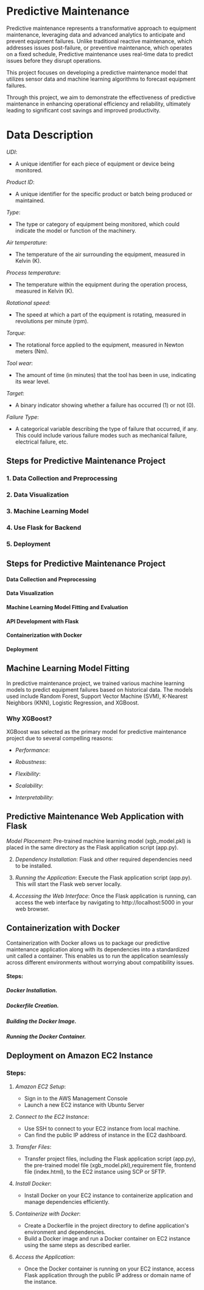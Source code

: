 # Predictive Maintenance

Predictive maintenance represents a transformative approach to equipment maintenance, leveraging data and advanced analytics to anticipate and prevent equipment failures. Unlike traditional reactive maintenance, which addresses issues post-failure, or preventive maintenance, which operates on a fixed schedule, Predictive maintenance uses real-time data to predict issues before they disrupt operations.

This project focuses on developing a predictive maintenance model that utilizes sensor data and machine learning algorithms to forecast equipment failures.

Through this project, we aim to demonstrate the effectiveness of predictive maintenance in enhancing operational efficiency and reliability, ultimately leading to significant cost savings and improved productivity.

# Data Description

*UDI*:
   - A unique identifier for each piece of equipment or device being monitored.

*Product ID*: 
   - A unique identifier for the specific product or batch being produced or maintained.

*Type*:
   - The type or category of equipment being monitored, which could indicate the model or function of the machinery.

*Air temperature*: 
   - The temperature of the air surrounding the equipment, measured in Kelvin (K).

*Process temperature*: 
   - The temperature within the equipment during the operation process, measured in Kelvin (K).

*Rotational speed*:
   - The speed at which a part of the equipment is rotating, measured in revolutions per minute (rpm).

*Torque*:  
   - The rotational force applied to the equipment, measured in Newton meters (Nm).

*Tool wear*:
   - The amount of time (in minutes) that the tool has been in use, indicating its wear level.

*Target*: 
   - A binary indicator showing whether a failure has occurred (1) or not (0).

*Failure Type*: 
- A categorical variable describing the type of failure that occurred, if any. This could include various failure modes such as mechanical failure, electrical failure, etc.


## Steps for Predictive Maintenance Project

### 1. Data Collection and Preprocessing

### 2. Data Visualization

### 3. Machine Learning Model

### 4. Use Flask for Backend

### 5. Deployment

## Steps for Predictive Maintenance Project

#### Data Collection and Preprocessing
#### Data Visualization
#### Machine Learning Model Fitting and Evaluation
#### API Development with Flask
#### Containerization with Docker
#### Deployment

## Machine Learning Model Fitting
In predictive maintenance project, we trained various machine learning models to predict equipment failures based on historical data. The models used include Random Forest, Support Vector Machine (SVM), K-Nearest Neighbors (KNN), Logistic Regression, and XGBoost.


### Why XGBoost?

XGBoost was selected as the primary model for predictive maintenance project due to several compelling reasons:

- *Performance*: 

- *Robustness*: 

- *Flexibility*: 

- *Scalability*: 

- *Interpretability*: 

## Predictive Maintenance Web Application with Flask

*Model Placement*: Pre-trained machine learning model (xgb_model.pkl) is placed in the same directory as the Flask application script (app.py).

2. *Dependency Installation*: Flask and other required dependencies need to be installed.

3. *Running the Application*: Execute the Flask application script (app.py). This will start the Flask web server locally.

4. *Accessing the Web Interface*: Once the Flask application is running, can access the web interface by navigating to http://localhost:5000 in your web browser. 

## Containerization with Docker
Containerization with Docker allows us to package our predictive maintenance application along with its dependencies into a standardized unit called a container. This enables us to run the application seamlessly across different environments without worrying about compatibility issues.

#### Steps:
##### Docker Installation.
##### Dockerfile Creation.
##### Building the Docker Image.
##### Running the Docker Container.


## Deployment on Amazon EC2 Instance

### Steps:

1. *Amazon EC2 Setup*: 
   - Sign in to the AWS Management Console 
   - Launch a new EC2 instance with  Ubuntu Server 

2. *Connect to the EC2 Instance*: 
   - Use SSH to connect to your EC2 instance from local machine.
   - Can find the public IP address of instance in the EC2 dashboard.

3. *Transfer Files*: 
   - Transfer project files, including the Flask application script (app.py), the pre-trained model file (xgb_model.pkl),requirement file, frontend file (index.html), to the EC2 instance using SCP or SFTP.

4. *Install Docker*: 
   - Install Docker on your EC2 instance to containerize application and manage dependencies efficiently.

5. *Containerize with Docker*: 
   - Create a Dockerfile in the project directory to define application's environment and dependencies.
   - Build a Docker image and run a Docker container on EC2 instance using the same steps as described earlier.

6. *Access the Application*: 
   - Once the Docker container is running on your EC2 instance, access Flask application through the public IP address or domain name of the instance.

